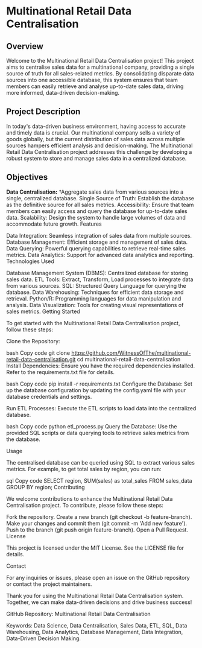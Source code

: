 # Multinational Retail Data Centralisation

## Overview

Welcome to the Multinational Retail Data Centralisation project! 
This project aims to centralise sales data for a multinational company, providing a single source of truth for all sales-related metrics. 
By consolidating disparate data sources into one accessible database, this system ensures that team members can easily retrieve and analyse up-to-date sales data, 
driving more informed, data-driven decision-making.

## Project Description

In today's data-driven business environment, having access to accurate and timely data is crucial. Our multinational company sells a variety of goods globally, but the current distribution of sales data across multiple sources hampers efficient analysis and decision-making. The Multinational Retail Data Centralisation project addresses this challenge by developing a robust system to store and manage sales data in a centralized database.

## Objectives

**Data Centralisation:** †Aggregate sales data from various sources into a single, centralized database.
Single Source of Truth: Establish the database as the definitive source for all sales metrics.
Accessibility: Ensure that team members can easily access and query the database for up-to-date sales data.
Scalability: Design the system to handle large volumes of data and accommodate future growth.
Features

Data Integration: Seamless integration of sales data from multiple sources.
Database Management: Efficient storage and management of sales data.
Data Querying: Powerful querying capabilities to retrieve real-time sales metrics.
Data Analytics: Support for advanced data analytics and reporting.
Technologies Used

Database Management System (DBMS): Centralized database for storing sales data.
ETL Tools: Extract, Transform, Load processes to integrate data from various sources.
SQL: Structured Query Language for querying the database.
Data Warehousing: Techniques for efficient data storage and retrieval.
Python/R: Programming languages for data manipulation and analysis.
Data Visualization: Tools for creating visual representations of sales metrics.
Getting Started

To get started with the Multinational Retail Data Centralisation project, follow these steps:

Clone the Repository:

bash
Copy code
git clone https://github.com/WitnessOfThe/multinational-retail-data-centralisation.git
cd multinational-retail-data-centralisation
Install Dependencies:
Ensure you have the required dependencies installed. Refer to the requirements.txt file for details.

bash
Copy code
pip install -r requirements.txt
Configure the Database:
Set up the database configuration by updating the config.yaml file with your database credentials and settings.

Run ETL Processes:
Execute the ETL scripts to load data into the centralized database.

bash
Copy code
python etl_process.py
Query the Database:
Use the provided SQL scripts or data querying tools to retrieve sales metrics from the database.

Usage

The centralised database can be queried using SQL to extract various sales metrics. For example, to get total sales by region, you can run:

sql
Copy code
SELECT region, SUM(sales) as total_sales
FROM sales_data
GROUP BY region;
Contributing

We welcome contributions to enhance the Multinational Retail Data Centralisation project. To contribute, please follow these steps:

Fork the repository.
Create a new branch (git checkout -b feature-branch).
Make your changes and commit them (git commit -m 'Add new feature').
Push to the branch (git push origin feature-branch).
Open a Pull Request.
License

This project is licensed under the MIT License. See the LICENSE file for details.

Contact

For any inquiries or issues, please open an issue on the GitHub repository or contact the project maintainers.

Thank you for using the Multinational Retail Data Centralisation system. Together, we can make data-driven decisions and drive business success!

GitHub Repository: Multinational Retail Data Centralisation

Keywords: Data Science, Data Centralisation, Sales Data, ETL, SQL, Data Warehousing, Data Analytics, Database Management, Data Integration, Data-Driven Decision Making.
